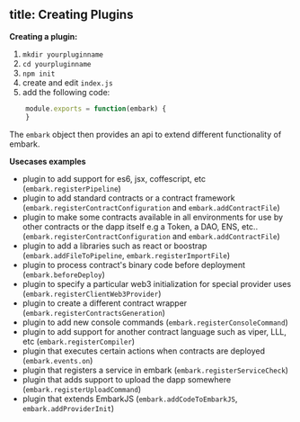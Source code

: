 title: Creating Plugins
---

**Creating a plugin:**

1. ``mkdir yourpluginname``
2. ``cd yourpluginname``
3. ``npm init``
4. create and edit ``index.js``
5. add the following code:

```Javascript
    module.exports = function(embark) {
    }
```

The ``embark`` object then provides an api to extend different functionality of embark.

**Usecases examples**

* plugin to add support for es6, jsx, coffescript, etc (``embark.registerPipeline``)
* plugin to add standard contracts or a contract framework (``embark.registerContractConfiguration`` and ``embark.addContractFile``)
* plugin to make some contracts available in all environments for use by other contracts or the dapp itself e.g a Token, a DAO, ENS, etc.. (``embark.registerContractConfiguration`` and ``embark.addContractFile``)
* plugin to add a libraries such as react or boostrap (``embark.addFileToPipeline``, ``embark.registerImportFile``)
* plugin to process contract's binary code before deployment (``embark.beforeDeploy``)
* plugin to specify a particular web3 initialization for special provider uses (``embark.registerClientWeb3Provider``)
* plugin to create a different contract wrapper (``embark.registerContractsGeneration``)
* plugin to add new console commands (``embark.registerConsoleCommand``)
* plugin to add support for another contract language such as viper, LLL, etc (``embark.registerCompiler``)
* plugin that executes certain actions when contracts are deployed (``embark.events.on``)
* plugin that registers a service in embark (``embark.registerServiceCheck``)
* plugin that adds support to upload the dapp somewhere (``embark.registerUploadCommand``)
* plugin that extends EmbarkJS (``embark.addCodeToEmbarkJS``, ``embark.addProviderInit``)

